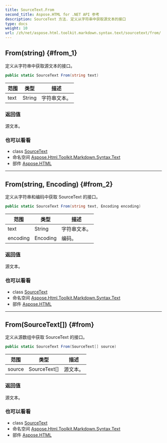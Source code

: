 ```yaml
---
title: SourceText.From
second_title: Aspose.HTML for .NET API 参考
description: SourceText 方法. 定义从字符串中获取源文本的接口
type: docs
weight: 10
url: /zh/net/aspose.html.toolkit.markdown.syntax.text/sourcetext/from/
---
```

## From(string) {#from_1}

定义从字符串中获取源文本的接口。

```csharp
public static SourceText From(string text)
```

| 范围 | 类型 | 描述 |
| --- | --- | --- |
| text | String | 字符串文本。 |

### 返回值

源文本。

### 也可以看看

* class [SourceText](../)
* 命名空间 [Aspose.Html.Toolkit.Markdown.Syntax.Text](../../sourcetext/)
* 部件 [Aspose.HTML](../../../)

---

## From(string, Encoding) {#from_2}

定义从字符串和编码中获取 SourceText 的接口。

```csharp
public static SourceText From(string text, Encoding encoding)
```

| 范围 | 类型 | 描述 |
| --- | --- | --- |
| text | String | 字符串文本。 |
| encoding | Encoding | 编码。 |

### 返回值

源文本。

### 也可以看看

* class [SourceText](../)
* 命名空间 [Aspose.Html.Toolkit.Markdown.Syntax.Text](../../sourcetext/)
* 部件 [Aspose.HTML](../../../)

---

## From(SourceText[]) {#from}

定义从源数组中获取 SourceText 的接口。

```csharp
public static SourceText From(SourceText[] source)
```

| 范围 | 类型 | 描述 |
| --- | --- | --- |
| source | SourceText[] | 源文本。 |

### 返回值

源文本。

### 也可以看看

* class [SourceText](../)
* 命名空间 [Aspose.Html.Toolkit.Markdown.Syntax.Text](../../sourcetext/)
* 部件 [Aspose.HTML](../../../)



